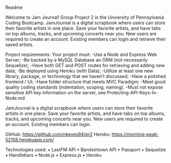 Readme

Welcome to Jam Journal! Group Project 2 in the University of Pennsylvania Coding Bootcamp.
JamJournal is a digital scrapbook where users can store their favorite artists in one place.
Save your favorite artists, and have tabs on top albums, tracks, and upcoming concerts near you.
New users are required to create an account. Existing members can login and retrieve their saved artists.

Project requirements:
Your project must:
-Use a Node and Express Web Server;
-Be backed by a MySQL Database an ORM (not necessarily Sequelize);
-Have both GET and POST routes for retrieving and adding new data;
-Be deployed using Heroku (with Data);
-Utilize at least one new library, package, or technology that we haven’t discussed;
-Have a polished frontend / UI;
-Have folder structure that meets MVC Paradigm;
-Meet good quality coding standards (indentation, scoping, naming).
-Must not expose sensitive API key information on the server, see Protecting-API-Keys-In-Node.md


JamJournal is a digital scrapbook where users can store their favorite artists in one place.
Save your favorite artists, and have tabs on top albums, tracks, and upcoming concerts near you.
New users are required to create an account. Existing members can login.


GitHub: https://github.com/nkeyes94/pr2
Heroku: https://morning-peak-52158.herokuapp.com/


Technologies used:
•	LastFM API
•	Bandsintown API
•	Passport
•	Sequelize
•	Handlebars
•	Node.js
•	Express.js
•	Heroku
